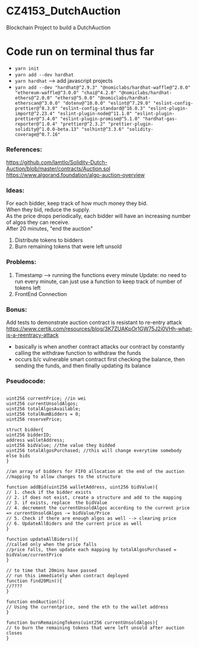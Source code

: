 # CZ4153_DutchAuction

Blockchain Project to build a DutchAuction

# Code run on terminal thus far

- `yarn init`
- `yarn add --dev hardhat`
- `yarn hardhat` --> add javascript projects
- `yarn add --dev "hardhat@^2.9.3" "@nomiclabs/hardhat-waffle@^2.0.0" "ethereum-waffle@^3.0.0" "chai@^4.2.0" "@nomiclabs/hardhat-ethers@^2.0.0" "ethers@^5.0.0" "@nomiclabs/hardhat-etherscan@^3.0.0" "dotenv@^10.0.0" "eslint@^7.29.0" "eslint-config-prettier@^8.3.0" "eslint-config-standard@^16.0.3" "eslint-plugin-import@^2.23.4" "eslint-plugin-node@^11.1.0" "eslint-plugin-prettier@^3.4.0" "eslint-plugin-promise@^5.1.0" "hardhat-gas-reporter@^1.0.4" "prettier@^2.3.2" "prettier-plugin-solidity@^1.0.0-beta.13" "solhint@^3.3.6" "solidity-coverage@^0.7.16"`

### References:

https://github.com/lamtlo/Solidity-Dutch-Auction/blob/master/contracts/Auction.sol <br>
https://www.algorand.foundation/algo-auction-overview <br>

### Ideas:

For each bidder, keep track of how much money they bid. <br>
When they bid, reduce the supply. <br>
As the price drops periodically, each bidder will have an increasing number of algos they can receive. <br>
After 20 minutes, "end the auction" <br>

1. Distribute tokens to bidders
2. Burn remaining tokens that were left unsold

### Problems:

1. Timestamp --> running the functions every minute
   Update: no need to run every minute, can just use a function to keep track of number of tokens left
2. FrontEnd Connection

### Bonus:

Add tests to demonstrate auction contract is resistant to re-entry attack <br>
https://www.certik.com/resources/blog/3K7ZUAKpOr1GW75J2i0VHh-what-is-a-reentracy-attack

- basically is when another contract attacks our contract by constantly calling the withdraw function to withdraw the funds
- occurs b/c vulnerable smart contract first checking the balance, then sending the funds, and then finally updating its balance

### Pseudocode:

```solidity

uint256 currentPrice; //in wei
uint256 currentUnsoldAlgos;
uint256 totalAlgosAvailable;
uint256 totalNumBidders = 0;
uint256 reservePrice;

struct bidder{
uint256 bidderID;
address walletAddress;
uint256 bidValue; //the value they bidded
uint256 totalAlgosPurchased; //this will change everytime somebody else bids
}

//an array of bidders for FIFO allocation at the end of the auction
//mapping to allow changes to the structure

function addBid(uint256 walletAddress, uint256 bidValue){
// 1. check if the bidder exists
// 2. if does not exist, create a structure and add to the mapping
// 3. if exists, replace  the bidValue
// 4. decrement the currentUnsoldAlgos according to the current price => currentUnsoldAlgos -= bidValue/Price
// 5. Check if there are enough algos as well --> clearing price
// 6. UpdateAllBiders and the current price as well
}

function updateAllBiders(){
//called only when the price falls
//price falls, then update each mapping by totalAlgosPurchased = bidValue/currentPrice
}

// to time that 20mins have passed
// run this immediately when contract deployed
function find20Min(){
//????
}

function endAuction(){
// Using the currentprice, send the eth to the wallet address
}

function burnRemainingTokens(uint256 currentUnsoldAlgos){
// to burn the remaining tokens that were left unsold after auction closes
}


```
